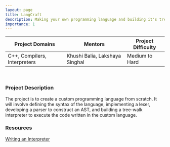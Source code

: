 ```yaml
---
layout: page
title: LangCraft
description: Making your own programming language and building it's tree-walk interpreter from scratch
importance: 1
---
```


| Project Domains              | Mentors      | Project Difficulty |
|------------------------------|--------------|--------------------|
| C++, Compilers, Interpreters | Khushi Balia, Lakshaya Singhal | Medium to Hard     |

<br>

### Project Description

The project is to create a custom programming language from scratch. It will involve defining the syntax of the language, implementing a lexer, developing a parser to construct an AST, and building a tree-walk interpreter to execute the code written in the custom language.

### Resources

[Writing an Interpreter](https://www.toptal.com/scala/writing-an-interpreter) <br>
